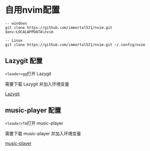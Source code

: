 # 自用nvim配置

```shell
-- windows
git clone https://github.com/immortal521/nvim.git $env:LOCALAPPDATA\nvim

-- Linux
git clone https://github.com/immortal521/nvim.git ~/.config/nvim
```

## Lazygit 配置

`<leader>gg`打开 Lazygit

需要下载 Lazygit 并加入环境变量

[Lazygit](https://github.com/jesseduffield/lazygit.git)

## music-player 配置

`<leader>Tm`打开 music-player

需要下载 music-player 并加入环境变量

[music-player](https://github.com/immortal521/bucketApps/releases/tag/music-player)

